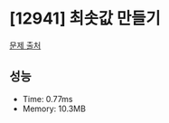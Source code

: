 # [12941] 최솟값 만들기

[문제 출처](https://school.programmers.co.kr/learn/courses/30/lessons/12941)

## 성능

- Time: 0.77ms
- Memory: 10.3MB